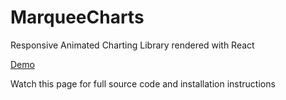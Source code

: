 # MarqueeCharts
Responsive Animated Charting Library rendered with React

[Demo](DEMO.md)

Watch this page for full source code and installation instructions
